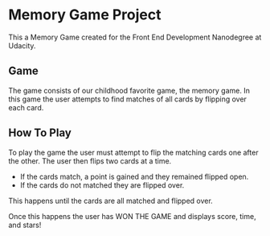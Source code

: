 # Memory Game Project
This a Memory Game created for the Front End Development Nanodegree at Udacity.

## Game
The game consists of our childhood favorite game, the memory game. In this game the user attempts to find matches of all cards by flipping over each card.

## How To Play
To play the game the user must attempt to flip the matching cards one after the other. The user then flips two cards at a time.
* If the cards match, a point is gained and they remained flipped open.
* If the cards do not matched they are flipped over.

This happens until the cards are all matched and flipped over.

Once this happens the user has WON THE GAME and displays score, time, and stars!
